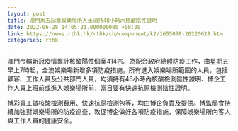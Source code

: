 ```yaml
---
layout: post
title: 澳門周五起進娛樂場所人士須持48小時內核酸陰性證明
date: 2022-06-28 14:05:21.000000000 +08:00
link: https://news.rthk.hk/rthk/ch/component/k2/1655078-20220628.htm
categories: rthk
---
```


澳門今輪新冠疫情累計核酸陽性個案414宗。為配合政府總體防疫工作，由星期五早上7時起，全澳娛樂場新增多項防疫措施，所有進入娛樂場所範圍的人員，包括顧客、工作人員及公共部門人員，均須持有48小時內核酸檢測陰性證明、博企工作人員上班前或進入娛樂場所前，當日要有快速抗原檢測陰性證明。

博彩員工做核酸檢測費用、快速抗原檢測包等，均由博企負責及提供。博監局會持續加強對娛樂場所的防疫巡查，敦促博企做好各項防疫措施，保障娛樂場所內客人與工作人員的健康安全。

